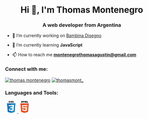 <h1 align="center">Hi 👋, I'm Thomas Montenegro</h1>
<h3 align="center">A web developer from Argentina</h3>

- 🔭 I’m currently working on [Bambina Disegno](https://github.com/ThomasMontenegro/Proyecto)

- 🌱 I’m currently learning **JavaScript**

- 📫 How to reach me **montenegrothomasagustin@gmail.com**

<h3 align="left">Connect with me:</h3>
<p align="left">
<a href="https://linkedin.com/in/thomas montenegro" target="blank"><img align="center" src="https://raw.githubusercontent.com/rahuldkjain/github-profile-readme-generator/master/src/images/icons/Social/linked-in-alt.svg" alt="thomas montenegro" height="30" width="40" /></a>
<a href="https://instagram.com/thomasmont_" target="blank"><img align="center" src="https://raw.githubusercontent.com/rahuldkjain/github-profile-readme-generator/master/src/images/icons/Social/instagram.svg" alt="thomasmont_" height="30" width="40" /></a>
</p>

<h3 align="left">Languages and Tools:</h3>
<p align="left"> <a href="https://www.w3schools.com/css/" target="_blank" rel="noreferrer"> <img src="https://raw.githubusercontent.com/devicons/devicon/master/icons/css3/css3-original-wordmark.svg" alt="css3" width="40" height="40"/> </a> <a href="https://www.w3.org/html/" target="_blank" rel="noreferrer"> <img src="https://raw.githubusercontent.com/devicons/devicon/master/icons/html5/html5-original-wordmark.svg" alt="html5" width="40" height="40"/> </a> </p>
